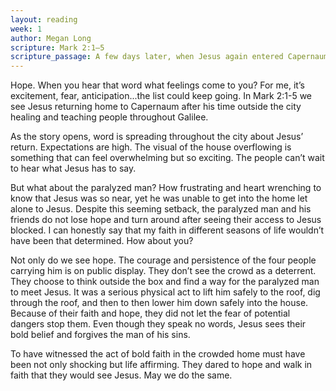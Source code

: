 ```yaml
---
layout: reading
week: 1
author: Megan Long
scripture: Mark 2:1—5
scripture_passage: A few days later, when Jesus again entered Capernaum, the people heard that he had come home. They gathered in such large numbers that there was no room left, not even outside the door, and he preached the word to them. Some men came, bringing to him a paralyzed man, carried by four of them. Since they could not get him to Jesus because of the crowd, they made an opening in the roof above Jesus by digging through it and then lowered the mat the man was lying on. When Jesus saw their faith, he said to the paralyzed man, “Son, your sins are forgiven.”
---
```


Hope. When you hear that word what feelings come to you? For me, it’s excitement, fear, anticipation...the list could keep going. In Mark 2:1-5 we see Jesus returning home to Capernaum after his time outside the city healing and teaching people throughout Galilee.

As the story opens, word is spreading throughout the city about Jesus’ return. Expectations are high. The visual of the house overflowing is something that can feel overwhelming but so exciting. The people can’t wait to hear what Jesus has to say.

But what about the paralyzed man? How frustrating and heart wrenching to know that Jesus was so near, yet he was unable to get into the home let alone to Jesus. Despite this seeming setback, the paralyzed man and his friends do not lose hope and turn around after seeing their access to Jesus blocked. I can honestly say that my faith in different seasons of life wouldn’t have been that determined. How about you?

Not only do we see hope. The courage and persistence of the four people carrying him is on public display. They don’t see the crowd as a deterrent. They choose to think outside the box and find a way for the paralyzed man to meet Jesus. It was a serious physical act to lift him safely to the roof, dig through the roof, and then to then lower him down safely into the house. Because of their faith and hope, they did not let the fear of potential dangers stop them. Even though they speak no words, Jesus sees their bold belief and forgives the man of his sins.

To have witnessed the act of bold faith in the crowded home must have been not only shocking but life affirming. They dared to hope and walk in faith that they would see Jesus. May we do the same.
